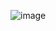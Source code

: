 ![image](https://user-images.githubusercontent.com/99638637/156805087-83c4522c-5e3d-49a1-9bfc-f2896f19c267.png)

